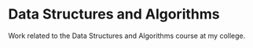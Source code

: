 # Data Structures and Algorithms

Work related to the Data Structures and Algorithms course at my college.
